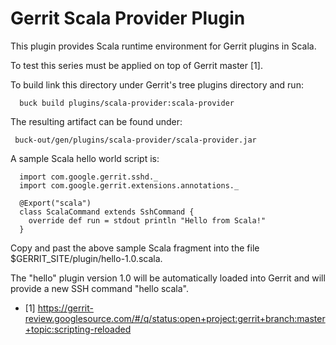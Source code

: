 Gerrit Scala Provider Plugin
=============================

This plugin provides Scala runtime environment for Gerrit plugins in Scala.

To test this series must be applied on top of Gerrit master [1].

To build link this directory under Gerrit's tree plugins directory and run:

```
  buck build plugins/scala-provider:scala-provider
```

The resulting artifact can be found under:

```
 buck-out/gen/plugins/scala-provider/scala-provider.jar
```

A sample Scala hello world script is:
```
  import com.google.gerrit.sshd._
  import com.google.gerrit.extensions.annotations._

  @Export("scala")
  class ScalaCommand extends SshCommand {
    override def run = stdout println "Hello from Scala!"
  }
```

Copy and past the above sample Scala fragment into the file $GERRIT_SITE/plugin/hello-1.0.scala.

The "hello" plugin version 1.0 will be automatically loaded into Gerrit and will provide a new
SSH command "hello scala".

* [1] https://gerrit-review.googlesource.com/#/q/status:open+project:gerrit+branch:master+topic:scripting-reloaded
